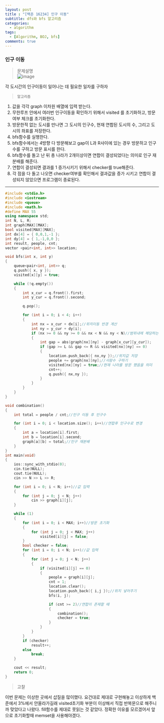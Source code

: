 ```yaml
---
layout: post
title : "[백준 16234] 인구 이동"
subtitle: dfs와 bfs 알고리즘
categories:
  - algorithm
tags:
  - [Algorithm, BOJ, bfs]
comments: true
---
```


### 인구 이동

> 문제설명   
![image](https://user-images.githubusercontent.com/55472510/117404792-8726c000-af45-11eb-995e-14de242f3104.png)


각 도시간의 인구이동이 일어나는 데 필요한 일자를 구하자 

> `알고리즘`
1. 값을 각각 graph 이차원 배열에 입력 받는다.
2. 무한루프 안에서 여러번 인구이동을 확인하기 위해서 visited 를 초기화하고, 방문 여부 체크를 초기화한다.
3. 방문한적 없는 도시를 만나면 그 도시의 인구수, 현재 연합된 도시의 수, 그리고 도시의 좌표를 저장한다.
4. bfs함수를 실행한다.
5. bfs함수에서는 4방향 다 방문해보고 gap이 L과 R사이에 있는 경우 방문하고 인구수를 구하고 방문 표시를 한다.
6. bfs함수를 돌고 난 뒤 총 나라가 2개이상이면 연합이 결성되었다는 의미로 인구 재분배를 해준다.
7. 연합이 결성되면 결과를 1 증가시키기 위해서 checker를 true해준다.
8. 각 점을 다 돌고 나오면 checker여부를 확인해서 결과값을 증가 시키고 연합이 결성되지 않았으면 프로그램이 종료된다.   

***
   
   

```cpp
#include <stdio.h>
#include <iostream>
#include <queue>
#include <math.h>
#define MAX 55
using namespace std;
int N, L, R;
int graph[MAX][MAX];
bool visited[MAX][MAX];
int dx[4] = { 0,0,1,-1 };
int dy[4] = { 1,-1,0,0 };
int result, people, cnt;
vector <pair<int, int>> location;

void bfs(int x, int y)
{
	queue<pair<int, int>> q;
	q.push({ x, y });
	visited[x][y] = true;

	while (!q.empty())
	{
		int x_cur = q.front().first;
		int y_cur = q.front().second;

		q.pop();

		for (int i = 0; i < 4; i++)
		{
			int nx = x_cur + dx[i];//위치이동 반경 계산
			int ny = y_cur + dy[i];
			if (nx >= 0 && ny >= 0 && nx < N && ny < N)//범위내에 해당하는 부분이면 
			{
				int gap = abs(graph[nx][ny] - graph[x_cur][y_cur]);
				if (gap >= L && gap <= R && visited[nx][ny] == 0)
				{
					location.push_back({ nx,ny });//위치값 저장
					people += graph[nx][ny];//사람수 구하기
					visited[nx][ny] = true;//현재 나라를 방문 했음을 의미
					cnt++;
					q.push({ nx,ny });
				}
			}
		}
	}
}

void combination()
{
	int total = people / cnt;//인구 이동 후 인구수

	for (int i = 0; i < location.size(); i++)//연합후 인구수로 변경
	{
		int a = location[i].first;
		int b = location[i].second;
		graph[a][b] = total;//인구 재분배
	}
}
int main(void)
{
	ios::sync_with_stdio(0);
	cin.tie(NULL);
	cout.tie(NULL);
	cin >> N >> L >> R;

	for (int i = 0; i < N; i++)//값 입력
	{
		for (int j = 0; j < N; j++)
			cin >> graph[i][j];
	}

	while (1)
	{
		for (int i = 0; i < MAX; i++)//방문 초기화 
		{
			for (int j = 0; j < MAX; j++)
				visited[i][j] = false;
		}
		bool checker = false;
		for (int i = 0; i < N; i++)//값 입력
		{
			for (int j = 0; j < N; j++)
			{
				if (visited[i][j] == 0)
				{
					people = graph[i][j];
					cnt = 1;
					location.clear();
					location.push_back({ i,j });//위치 넣어주기
					bfs(i, j);

					if (cnt >= 2)//연합이 존재할 때
					{
						combination();
						checker = true;
					}
				}
			}
		}
		if (checker)
			result++;
		else
			break;
	}

	cout << result;
	return 0;
}

```   
> 고찰   

이번 문제는 이상한 곳에서 삽질을 많이했다. 요건대로 제대로 구현해놓고 이상하게 백준에서 3%에서 안올라가길래 visited초기화 부분이 이상해서 직접 반복문으로 해주니까 맞았다고 나왔다.
fill함수를 제대로 못읽는 것 같았다.
정확한 이유를 모르겠어서 앞으로 초기화할때 memset을 사용해야겠다.

